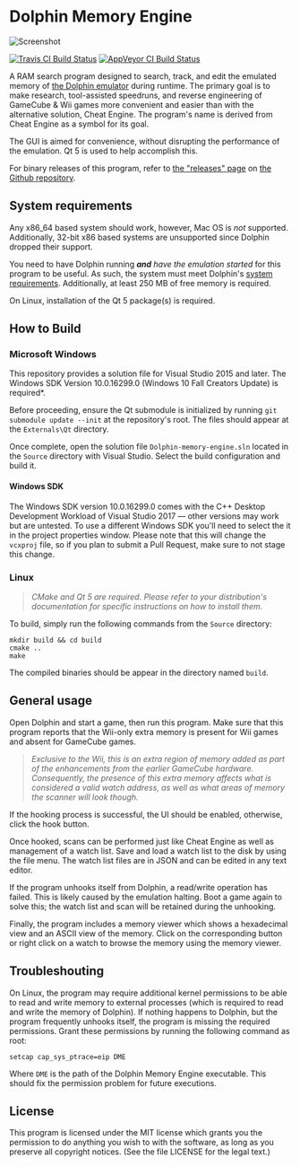 # Dolphin Memory Engine

![Screenshot](https://raw.githubusercontent.com/aldelaro5/Dolphin-memory-engine/master/Docs/screenshot.png)

[![Travis CI Build Status](https://travis-ci.org/aldelaro5/Dolphin-memory-engine.svg?branch=master)](https://travis-ci.org/aldelaro5/Dolphin-memory-engine)
[![AppVeyor CI Build Status](https://ci.appveyor.com/api/projects/status/sdf1o4kh3g1e68m9?svg=true)](https://ci.appveyor.com/project/aldelaro5/dolphin-memory-engine)

A RAM search program designed to search, track, and edit the emulated memory of [the Dolphin emulator](https://github.com/dolphin-emu/dolphin) during runtime. The primary goal is to make research, tool-assisted speedruns, and reverse engineering of GameCube & Wii games more convenient and easier than with the alternative solution, Cheat Engine. The program's name is derived from Cheat Engine as a symbol for its goal.

The GUI is aimed for convenience, without disrupting the performance of the emulation. Qt 5 is used to help accomplish this.

For binary releases of this program, refer to [the "releases" page](https://github.com/aldelaro5/Dolphin-memory-engine/releases) on [the Github repository](https://github.com/aldelaro5/Dolphin-memory-engine).


## System requirements
Any x86_64 based system should work, however, Mac OS is _not_ supported. Additionally, 32-bit x86 based systems are unsupported since Dolphin dropped their support.

You need to have Dolphin running ***and*** _have the emulation started_ for this program to be useful. As such, the system must meet Dolphin's [system requirements](https://github.com/dolphin-emu/dolphin#system-requirements). Additionally, at least 250 MB of free memory is required.

On Linux, installation of the Qt 5 package(s) is required.


## How to Build
### Microsoft Windows
This repository provides a solution file for Visual Studio 2015 and later. The Windows SDK Version 10.0.16299.0 (Windows 10 Fall Creators Update) is required*.

Before proceeding, ensure the Qt submodule is initialized by running `git submodule update --init` at the repository's root. The files should appear at the `Externals\Qt` directory.

Once complete, open the solution file `Dolphin-memory-engine.sln` located in the `Source` directory with Visual Studio. Select the build configuration and build it.

#### Windows SDK
The Windows SDK version 10.0.16299.0 comes with the C++ Desktop Development Workload of Visual Studio 2017 — other versions may work but are untested. To use a different Windows SDK you'll need to select the it in the project properties window. Please note that this will change the `vcxproj` file, so if you plan to submit a Pull Request, make sure to not stage this change.


### Linux
> _CMake and Qt 5 are required. Please refer to your distribution's documentation for specific instructions on how to install them._

To build, simply run the following commands from the `Source` directory:

	mkdir build && cd build
	cmake ..
	make

The compiled binaries should be appear in the directory named `build`.


## General usage
Open Dolphin and start a game, then run this program. Make sure that this program reports that the Wii-only extra memory is present for Wii games and absent for GameCube games.

>_Exclusive to the Wii, this is an extra region of memory added as part of the enhancements from the earlier GameCube hardware. Consequently, the presence of this extra memory affects what is considered a valid watch address, as well as what areas of memory the scanner will look though._

If the hooking process is successful, the UI should be enabled, otherwise, click the hook button.

Once hooked, scans can be performed just like Cheat Engine as well as management of a watch list. Save and load a watch list to the disk by using the file menu. The watch list files are in JSON and can be edited in any text editor.

If the program unhooks itself from Dolphin, a read/write operation has failed. This is likely caused by the emulation halting. Boot a game again to solve this; the watch list and scan will be retained during the unhooking.

Finally, the program includes a memory viewer which shows a hexadecimal view and an ASCII view of the memory. Click on the corresponding button or right click on a watch to browse the memory using the memory viewer.

## Troubleshouting

On Linux, the program may require additional kernel permissions to be able to read and write memory to external processes (which is required to read and write the memory of Dolphin).  If nothing happens to Dolphin, but the program frequently unhooks itself, the program is missing the required permissions.  Grant these permissions by running the following command as root:

	setcap cap_sys_ptrace=eip DME

Where `DME` is the path of the Dolphin Memory Engine executable.  This should fix the permission problem for future executions.

## License
This program is licensed under the MIT license which grants you the permission to do  anything you wish to with the software, as long as you preserve all copyright notices. (See the file LICENSE for the legal text.)
